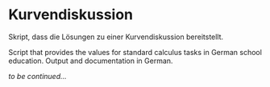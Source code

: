 # Kurvendiskussion

Skript, dass die Lösungen zu einer Kurvendiskussion bereitstellt.

Script that provides the values for standard calculus tasks in German school education. Output and documentation in German.

*to be continued...*
